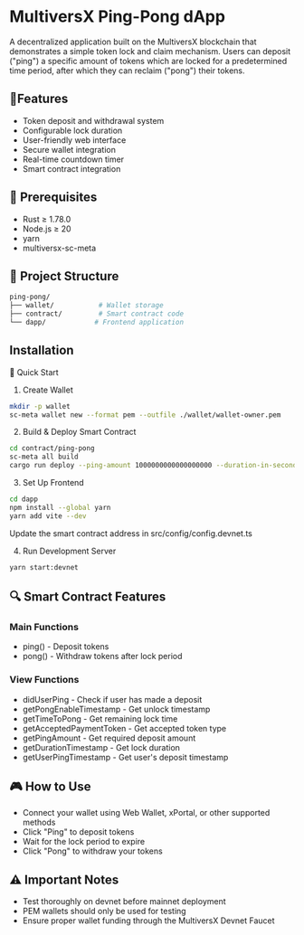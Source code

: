   
# MultiversX Ping-Pong dApp

A decentralized application built on the MultiversX blockchain that demonstrates a simple token lock and claim mechanism. Users can deposit ("ping") a specific amount of tokens which are locked for a predetermined time period, after which they can reclaim ("pong") their tokens.


## 🌟Features

- Token deposit and withdrawal system
- Configurable lock duration
- User-friendly web interface
- Secure wallet integration
- Real-time countdown timer
- Smart contract integration

## 🔧 Prerequisites
- Rust ≥ 1.78.0
- Node.js ≥ 20
- yarn
- multiversx-sc-meta
## 📁 Project Structure

```bash
ping-pong/
├── wallet/           # Wallet storage
├── contract/         # Smart contract code
└── dapp/            # Frontend application
```
    
## Installation

🚀 Quick Start

1. Create Wallet

```bash
mkdir -p wallet
sc-meta wallet new --format pem --outfile ./wallet/wallet-owner.pem
```

2. Build & Deploy Smart Contract    

```bash
cd contract/ping-pong
sc-meta all build
cargo run deploy --ping-amount 1000000000000000000 --duration-in-seconds 180
```

3. Set Up Frontend

```bash
cd dapp
npm install --global yarn
yarn add vite --dev
```
Update the smart contract address in src/config/config.devnet.ts

4. Run Development Server

```bash
yarn start:devnet
```
## 🔍 Smart Contract Features
### Main Functions

- ping() - Deposit tokens
- pong() - Withdraw tokens after lock period

### View Functions

- didUserPing - Check if user has made a deposit
- getPongEnableTimestamp - Get unlock timestamp
- getTimeToPong - Get remaining lock time
- getAcceptedPaymentToken - Get accepted token type
- getPingAmount - Get required deposit amount
- getDurationTimestamp - Get lock duration
- getUserPingTimestamp - Get user's deposit timestamp
## 🎮 How to Use
- Connect your wallet using Web Wallet, xPortal, or other supported methods
- Click "Ping" to deposit tokens
- Wait for the lock period to expire
- Click "Pong" to withdraw your tokens
## ⚠️ Important Notes
- Test thoroughly on devnet before mainnet deployment
- PEM wallets should only be used for testing
- Ensure proper wallet funding through the MultiversX Devnet Faucet
